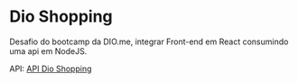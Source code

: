 # Dio Shopping

Desafio do bootcamp da DIO.me, integrar Front-end em React consumindo uma api em NodeJS.

API: [API Dio Shopping](https://github.com/fredcsouza/api-dioshop)
